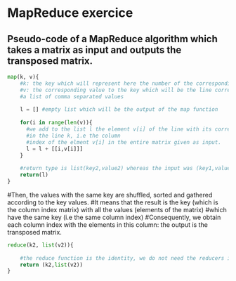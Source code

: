 # MapReduce exercice

## Pseudo-code of a MapReduce algorithm which takes a matrix as input and outputs the transposed matrix. 

```python
map(k, v){
    #k: the key which will represent here the number of the corresponding line of the input matrix
    #v: the corresponding value to the key which will be the line corresponding to the line n°k, 
    #a list of comma separated values
    
    l = [] #empty list which will be the output of the map function 
    
    for(i in range(len(v)){
      #we add to the list l the element v[i] of the line with its corresponding position i
      #in the line k, i.e the column
      #index of the elment v[i] in the entire matrix given as input.
      l = l + [[i,v[i]]]
    }
    
    #return type is list(key2,value2) whereas the input was (key1,value1)
    return(l) 
}
```

#Then, the values with the same key are shuffled, sorted and gathered according to the key values.
#It means that the result is the key (which is the column index matrix) with all the values (elements of the matrix) 
#which have the same key (i.e the same column index) 
#Consequently, we obtain each column index with the elements in this column: the output is the transposed matrix. 

```python
reduce(k2, list(v2)){
    
    #the reduce function is the identity, we do not need the reducers in this particular case
    return (k2,list(v2))
}
```
